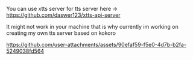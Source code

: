 You can use xtts server for tts server
here -> https://github.com/daswer123/xtts-api-server

It might not work in your machine that is why currently im working on creating my own tts server based on kokoro


https://github.com/user-attachments/assets/90efaf59-f5e0-4d7b-b2fa-5249038fd564

